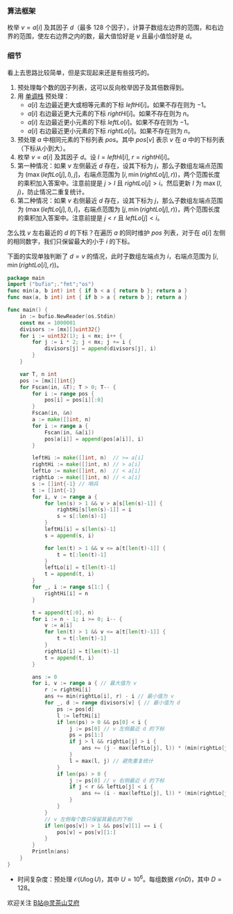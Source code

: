 ### 算法框架

枚举 $v=a[i]$ 及其因子 $d$（最多 $128$ 个因子），计算子数组左边界的范围，和右边界的范围，使左右边界之内的数，最大值恰好是 $v$ 且最小值恰好是 $d$。

### 细节

看上去思路比较简单，但是实现起来还是有些技巧的。

1. 预处理每个数的因子列表，这可以反向枚举因子及其倍数得到。
2. 用 [单调栈](https://www.bilibili.com/video/BV1VN411J7S7/) 预处理：
   - $a[i]$ 左边最近更大或相等元素的下标 $\textit{leftHi}[i]$。如果不存在则为 $-1$。
   - $a[i]$ 右边最近更大元素的下标 $\textit{rightHi}[i]$。如果不存在则为 $n$。
   - $a[i]$ 左边最近更小元素的下标 $\textit{leftLo}[i]$。如果不存在则为 $-1$。
   - $a[i]$ 右边最近更小元素的下标 $\textit{rightLo}[i]$。如果不存在则为 $n$。
3. 预处理 $a$ 中相同元素的下标列表 $\textit{pos}$。其中 $\textit{pos}[v]$ 表示 $v$ 在 $a$ 中的下标列表（下标从小到大）。
4. 枚举 $v=a[i]$ 及其因子 $d$。设 $l=\textit{leftHi}[i],\ r=\textit{rightHi}[i]$。
5. 第一种情况：如果 $v$ 左侧最近 $d$ 存在，设其下标为 $j$，那么子数组左端点范围为 $(\max(\textit{leftLo}[j], l), j]$，右端点范围为 $[i, \min(\textit{rightLo}[j], r))$，两个范围长度的乘积加入答案中。注意前提是 $j > l$ 且 $\textit{rightLo}[j] > i$。然后更新 $l$ 为 $\max(l,j)$，防止情况二重复统计。
6. 第二种情况：如果 $v$ 右侧最近 $d$ 存在，设其下标为 $j$，那么子数组左端点范围为 $(\max(\textit{leftLo}[j], l), i]$，右端点范围为 $[j, \min(\textit{rightLo}[j], r))$，两个范围长度的乘积加入答案中。注意前提是 $j < r$ 且 $\textit{leftLo}[j] < i$。

怎么找 $v$ 左右最近的 $d$ 的下标？在遍历 $a$ 的同时维护 $\textit{pos}$ 列表，对于在 $a[i]$ 左侧的相同数字，我们只保留最大的小于 $i$ 的下标。

下面的实现单独判断了 $d=v$ 的情况，此时子数组左端点为 $i$，右端点范围为 $[i, \min(\textit{rightLo}[i], r))$。

```go
package main
import ("bufio";."fmt";"os")
func min(a, b int) int { if b < a { return b }; return a }
func max(a, b int) int { if b > a { return b }; return a }

func main() {
	in := bufio.NewReader(os.Stdin)
	const mx = 1000001
	divisors := [mx][]uint32{}
	for i := uint32(1); i < mx; i++ {
		for j := i * 2; j < mx; j += i {
			divisors[j] = append(divisors[j], i)
		}
	}

	var T, n int
	pos := [mx][]int{}
	for Fscan(in, &T); T > 0; T-- {
		for i := range pos {
			pos[i] = pos[i][:0]
		}
		Fscan(in, &n)
		a := make([]int, n)
		for i := range a {
			Fscan(in, &a[i])
			pos[a[i]] = append(pos[a[i]], i)
		}

		leftHi := make([]int, n)  // >= a[i]
		rightHi := make([]int, n) // > a[i]
		leftLo := make([]int, n)  // < a[i]
		rightLo := make([]int, n) // < a[i]
		s := []int{-1} // 哨兵
		t := []int{-1}
		for i, v := range a {
			for len(s) > 1 && v > a[s[len(s)-1]] {
				rightHi[s[len(s)-1]] = i
				s = s[:len(s)-1]
			}
			leftHi[i] = s[len(s)-1]
			s = append(s, i)

			for len(t) > 1 && v <= a[t[len(t)-1]] {
				t = t[:len(t)-1]
			}
			leftLo[i] = t[len(t)-1]
			t = append(t, i)
		}
		for _, i := range s[1:] {
			rightHi[i] = n
		}

		t = append(t[:0], n)
		for i := n - 1; i >= 0; i-- {
			v := a[i]
			for len(t) > 1 && v <= a[t[len(t)-1]] {
				t = t[:len(t)-1]
			}
			rightLo[i] = t[len(t)-1]
			t = append(t, i)
		}

		ans := 0
		for i, v := range a { // 最大值为 v
			r := rightHi[i]
			ans += min(rightLo[i], r) - i // 最小值为 v
			for _, d := range divisors[v] { // 最小值为 d
				ps := pos[d]
				l := leftHi[i]
				if len(ps) > 0 && ps[0] < i {
					j := ps[0] // v 左侧最近 d 的下标
					ps = ps[1:]
					if j > l && rightLo[j] > i {
						ans += (j - max(leftLo[j], l)) * (min(rightLo[j], r) - i)
					}
					l = max(l, j) // 避免重复统计
				}
				if len(ps) > 0 {
					j := ps[0] // v 右侧最近 d 的下标
					if j < r && leftLo[j] < i {
						ans += (i - max(leftLo[j], l)) * (min(rightLo[j], r) - j)
					}
				}
			}
			// v 左侧每个数只保留其最右的下标
			if len(pos[v]) > 1 && pos[v][1] == i {
				pos[v] = pos[v][1:]
			}
		}
		Println(ans)
	}
}
```

- 时间复杂度：预处理 $\mathcal{O}(U\log U)$，其中 $U=10^6$。每组数据 $\mathcal{O}(nD)$，其中 $D=128$。

欢迎关注 [B站@灵茶山艾府](https://space.bilibili.com/206214)
